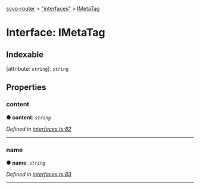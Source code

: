 [scvo-router](../README.md) > ["interfaces"](../modules/_interfaces_.md) > [IMetaTag](../interfaces/_interfaces_.imetatag.md)



# Interface: IMetaTag

## Indexable

\[attribute: `string`\]:&nbsp;`string`

## Properties
<a id="content"></a>

###  content

**●  content**:  *`string`* 

*Defined in [interfaces.ts:82](https://github.com/scvodigital/scvo-router/blob/2a23180/src/interfaces.ts#L82)*





___

<a id="name"></a>

###  name

**●  name**:  *`string`* 

*Defined in [interfaces.ts:83](https://github.com/scvodigital/scvo-router/blob/2a23180/src/interfaces.ts#L83)*





___


